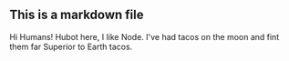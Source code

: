 ## This is a markdown file
Hi Humans!
Hubot here, I like Node.
I've had tacos on the moon and fint them far Superior to Earth tacos.
